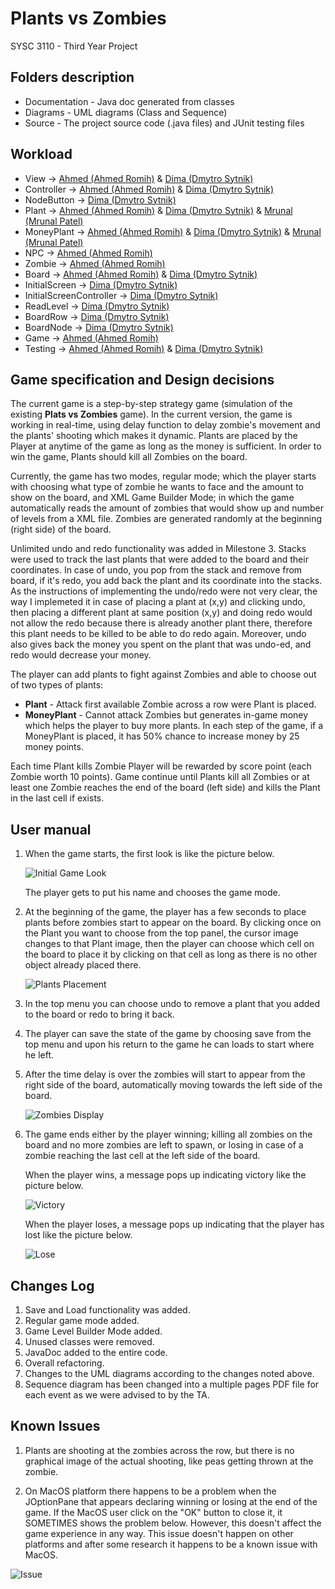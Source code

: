 # Plants vs Zombies
SYSC 3110 - Third Year Project

## Folders description
- Documentation - Java doc generated from classes
- Diagrams - UML diagrams (Class and Sequence)
- Source - The project source code (.java files) and JUnit testing files

## Workload

   * View           ->    [Ahmed (Ahmed Romih)](@decarbonite) & [Dima (Dmytro Sytnik)](@vanarman)
   * Controller     ->    [Ahmed (Ahmed Romih)](@decarbonite) & [Dima (Dmytro Sytnik)](@vanarman)
   * NodeButton     ->    [Dima (Dmytro Sytnik)](@vanarman)
   * Plant          ->    [Ahmed (Ahmed Romih)](@decarbonite) & [Dima (Dmytro Sytnik)](@vanarman) & [Mrunal (Mrunal Patel)](@mrunal-patel1997)
   * MoneyPlant     ->    [Ahmed (Ahmed Romih)](@decarbonite) & [Dima (Dmytro Sytnik)](@vanarman) & [Mrunal (Mrunal Patel)](@mrunal-patel1997)
   * NPC            ->    [Ahmed (Ahmed Romih)](@decarbonite)
   * Zombie         ->    [Ahmed (Ahmed Romih)](@decarbonite)
   * Board          ->    [Ahmed (Ahmed Romih)](@decarbonite) & [Dima (Dmytro Sytnik)](@vanarman)
   * InitialScreen       ->    [Dima (Dmytro Sytnik)](@vanarman)
   * InitialScreenController      ->    [Dima (Dmytro Sytnik)](@vanarman)
   * ReadLevel      ->    [Dima (Dmytro Sytnik)](@vanarman)
   * BoardRow       ->    [Dima (Dmytro Sytnik)](@vanarman)
   * BoardNode      ->    [Dima (Dmytro Sytnik)](@vanarman)
   * Game           ->    [Ahmed (Ahmed Romih)](@decarbonite)
   * Testing        ->    [Ahmed (Ahmed Romih)](@decarbonite) & [Dima (Dmytro Sytnik)](@vanarman)

## Game specification and Design decisions

The current game is a step-by-step strategy game (simulation of the existing **Plats vs Zombies** game). In the current version, 
the game is working in real-time, using delay function to delay zombie's movement and the plants' shooting which makes it dynamic.
Plants are placed by the Player at anytime of the game as long as the money is sufficient. In order to win the game, 
Plants should kill all Zombies on the board. 

Currently, the game has two modes, regular mode; which the player starts with choosing what type of zombie he wants to face and the amount to show on the board, and XML Game Builder Mode; in which the game automatically reads the amount of zombies that would show up and number of levels from a XML file. Zombies are generated randomly at the beginning (right side) of the board.

Unlimited undo and redo functionality was added in Milestone 3. Stacks were used to track the last plants that were added to the board and their coordinates. In case of undo, you pop from the stack and remove from board, if it's redo, you add back the plant and its coordinate into the stacks.
As the instructions of implementing the undo/redo were not very clear, the way I implemeted it in case of placing a plant at (x,y) and clicking undo, then placing a different plant at same position (x,y) and doing redo would not allow the redo because there is already another plant there, therefore this plant needs to be killed to be able to do redo again. Moreover, undo also gives back the money you spent on the plant that was undo-ed, and redo would decrease your money.

The player can add plants to fight against Zombies and able to choose out of two types of plants:   
* **Plant** - Attack first available Zombie across a row were Plant is placed.
* **MoneyPlant** - Cannot attack Zombies but generates in-game money which helps the player to buy more plants. In each step of the game, if a MoneyPlant is placed, it has 50% chance to increase money by 25 money points.

Each time Plant kills Zombie Player will be rewarded by score point (each Zombie worth 10 points).
Game continue until Plants kill all Zombies or at least one Zombie reaches the end of the board 
(left side) and kills the Plant in the last cell if exists.

##  User manual
1. When the game starts, the first look is like the picture below.

    ![Initial Game Look](Documentation/images/initialgame.png)
    
    The player gets to put his name and chooses the game mode.
    
2. At the beginning of the game, the player has a few seconds to place plants before zombies start to appear on the board.
By clicking once on the Plant you want to choose from the top panel, the cursor image changes to that Plant image, then the player can choose which cell on the board to place it by clicking on that cell as long as there is no other object already placed there. 

    ![Plants Placement](Documentation/images/Plantsplacing.png)
    
3. In the top menu you can choose undo to remove a plant that you added to the board or redo to bring it back.
4. The player can save the state of the game by choosing save from the top menu and upon his return to the game he can loads to start where he left.
    
5. After the time delay is over the zombies will start to appear from the right side of the board, automatically moving towards the left side of the board.
            
    ![Zombies Display](Documentation/images/zombies.png)

6. The game ends either by the player winning; killing all zombies on the board and no more zombies are left to spawn, or losing in case of a zombie reaching the last cell at the left side of the board.

   When the player wins, a message pops up indicating victory like the picture below.
   
   ![Victory](Documentation/images/victory.png)

   When the player loses, a message pops up indicating that the player has lost like the picture below.
   
   ![Lose](Documentation/images/lose.png)
   


## Changes Log

1. Save and Load functionality was added.
2. Regular game mode added.
3. Game Level Builder Mode added.
4. Unused classes were removed.
5. JavaDoc added to the entire code.
4. Overall refactoring.
5. Changes to the UML diagrams according to the changes noted above.
6. Sequence diagram has been changed into a multiple pages PDF file for each event as we were advised to by the TA.


   
## Known Issues

1. Plants are shooting at the zombies across the row, but there is no graphical image of the actual shooting, like peas getting thrown at the zombie.

2. On MacOS platform there happens to be a problem when the JOptionPane that appears declaring winning or losing at the end of the game. If the MacOS user click on the "OK" button to close it, it SOMETIMES shows the problem below. However, this doesn't affect the game experience in any way.
This issue doesn't happen on other platforms and after some research it happens to be a known issue with MacOS.

![Issue](Documentation/images/issue.png)
